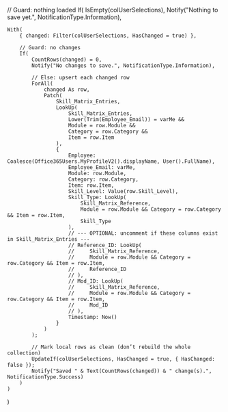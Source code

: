 // Guard: nothing loaded
If(
    IsEmpty(colUserSelections),
    Notify("Nothing to save yet.", NotificationType.Information),
    
    With(
        { changed: Filter(colUserSelections, HasChanged = true) },
        
        // Guard: no changes
        If(
            CountRows(changed) = 0,
            Notify("No changes to save.", NotificationType.Information),
            
            // Else: upsert each changed row
            ForAll(
                changed As row,
                Patch(
                    Skill_Matrix_Entries,
                    LookUp(
                        Skill_Matrix_Entries,
                        Lower(Trim(Employee_Email)) = varMe &&
                        Module = row.Module &&
                        Category = row.Category &&
                        Item = row.Item
                    ),
                    {
                        Employee: Coalesce(Office365Users.MyProfileV2().displayName, User().FullName),
                        Employee_Email: varMe,
                        Module: row.Module,
                        Category: row.Category,
                        Item: row.Item,
                        Skill_Level: Value(row.Skill_Level),
                        Skill_Type: LookUp(
                            Skill_Matrix_Reference,
                            Module = row.Module && Category = row.Category && Item = row.Item,
                            Skill_Type
                        ),
                        // --- OPTIONAL: uncomment if these columns exist in Skill_Matrix_Entries ---
                        // Reference_ID: LookUp(
                        //     Skill_Matrix_Reference,
                        //     Module = row.Module && Category = row.Category && Item = row.Item,
                        //     Reference_ID
                        // ),
                        // Mod_ID: LookUp(
                        //     Skill_Matrix_Reference,
                        //     Module = row.Module && Category = row.Category && Item = row.Item,
                        //     Mod_ID
                        // ),
                        Timestamp: Now()
                    }
                )
            );
            
            // Mark local rows as clean (don’t rebuild the whole collection)
            UpdateIf(colUserSelections, HasChanged = true, { HasChanged: false });
            Notify("Saved " & Text(CountRows(changed)) & " change(s).", NotificationType.Success)
        )
    )
)
